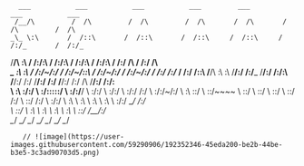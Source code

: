       ___           ___           ___           ___         ___         ___           ___     
     /__/\         /  /\         /  /\         /  /\       /  /\       /  /\         /  /\    
    _\_ \:\       /  /::\       /  /::\       /  /::\     /  /::\     /  /:/_       /  /:/_   
   /__/\ \:\     /  /:/\:\     /  /:/\:\     /  /:/\:\   /  /:/\:\   /  /:/ /\     /  /:/ /\  
  _\_ \:\ \:\   /  /:/~/:/    /  /:/~/::\   /  /:/~/:/  /  /:/~/:/  /  /:/ /:/_   /  /:/ /::\ 
 /__/\ \:\ \:\ /__/:/ /:/___ /__/:/ /:/\:\ /__/:/ /:/  /__/:/ /:/  /__/:/ /:/ /\ /__/:/ /:/\:\
 \  \:\ \:\/:/ \  \:\/:::::/ \  \:\/:/__\/ \  \:\/:/   \  \:\/:/   \  \:\/:/ /:/ \  \:\/:/~/:/
  \  \:\ \::/   \  \::/~~~~   \  \::/       \  \::/     \  \::/     \  \::/ /:/   \  \::/ /:/ 
   \  \:\/:/     \  \:\        \  \:\        \  \:\      \  \:\      \  \:\/:/     \__\/ /:/  
    \  \::/       \  \:\        \  \:\        \  \:\      \  \:\      \  \::/        /__/:/   
     \__\/         \__\/         \__\/         \__\/       \__\/       \__\/         \__\/    
                                                                                              
       // ![image](https://user-images.githubusercontent.com/59290906/192352346-45eda200-be2b-44be-b3e5-3c3ad90703d5.png)
                                                                                       
                                                                                              
                                                                                              
                                                                                              
                                                                                              
                                                                                              
                                                                                              
                                                                                              
                                                                                              
    
                                                       
                                                       
                                                       
                                                       
